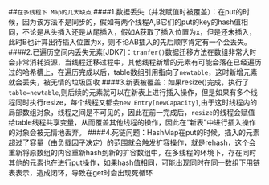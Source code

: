 ##`在多线程下 Map的几大缺点`
####1.数据丢失（并发赋值时被覆盖）：在put的时候，因为该方法不是同步的，假如有两个线程A,B它们的put的key的hash值相同，不论是从头插入还是从尾插入，假如A获取了插入位置为x，但是还未插入，此时B也计算出待插入位置为x，则不论AB插入的先后顺序肯定有一个会丢失。
####2.已遍历空间内丢失元素[JDK7]：`tranfer()`数据迁移方法在数组非常大时会非常消耗资源，当线程迁移过程中，其他线程新增的元素有可能会落在已经遍历过的哈希槽上，在遍历完成以后，table数组引用指向了`newtable`，这时新增元素就会丢失，被无情的垃圾回收
####3.新表被覆盖：如果resize()完成，执行了`table=newtable`,则后续的元素就可以在新表上进行插入操作，但是如果有多个线程同时执行resize，每个线程又都会`new Entry[newCapacity]`,由于这时线程内的局部数组对象，线程之间是不可见的，因此在前一完成后，`resize`的线程会赋值给table线程共享变量，从而覆盖其他线程的操作，因此在“新表”中进行插入操作的对象会被无情地丢弃。
####4.死链问题：HashMap在put的时候，插入的元素超过了容量（由负载因子决定）的范围就会触发扩容操作，就是rehash，这个会重新将原数组的内容重新hash到新的扩容数组中，在多线程的环境下，存在同时其他的元素也在进行put操作，如果hash值相同，可能出现同时在同一数组下用链表表示，造成闭环，导致在get时会出现死循环